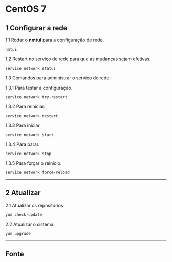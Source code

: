 CentOS 7
==========

## 1 Configurar a rede

1.1 Rodar o __nmtui__ para a configuração de rede.

`nmtui`

1.2 Restart no serviço de rede para que as mudanças sejam efetivas.

`service network status`

1.3 Comandos para administrar o serviço de rede:

1.3.1 Para testar a configuração.

`service network try-restart`

1.3.2 Para reiniciar.

`service network restart`

1.3.3 Para iniciar.

`service network start`

1.3.4 Para parar.

`service network stop`

1.3.5 Para forçar o reinicio.

`service network force-reload`

---------

## 2 Atualizar

2.1 Atualizar os repositórios

`yum check-update`

2.2 Atualizar o sistema.

`yum upgrade`

------------

## Fonte